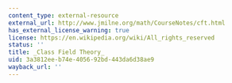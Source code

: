 ```yaml
---
content_type: external-resource
external_url: http://www.jmilne.org/math/CourseNotes/cft.html
has_external_license_warning: true
license: https://en.wikipedia.org/wiki/All_rights_reserved
status: ''
title: _Class Field Theory_
uid: 3a3812ee-b74e-4056-92bd-443da6d38ae9
wayback_url: ''
---
```

